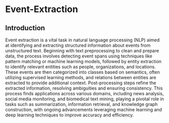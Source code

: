 # Event-Extraction
## Introduction
Event extraction is a vital task in natural language processing (NLP) aimed at identifying and extracting structured information about events from unstructured text. 
Beginning with text preprocessing to clean and prepare data, the process involves detecting event spans using techniques like pattern matching or machine learning models, followed by entity extraction to identify relevant entities such as people, organizations, and locations. 
These events are then categorized into classes based on semantics, often utilizing supervised learning methods, and relations between entities are extracted to provide additional context. 
Post-processing steps refine the extracted information, resolving ambiguities and ensuring consistency. 
This process finds applications across various domains, including news analysis, social media monitoring, and biomedical text mining, playing a pivotal role in tasks such as summarization, information retrieval, and knowledge graph construction, with ongoing advancements leveraging machine learning and deep learning techniques to improve accuracy and efficiency.
